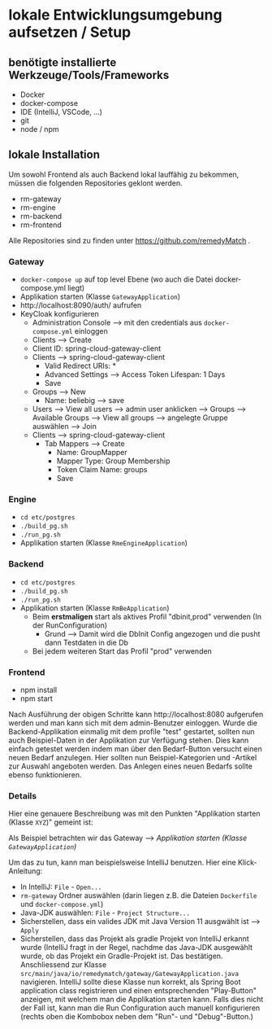 # lokale Entwicklungsumgebung aufsetzen / Setup

##  benötigte installierte Werkzeuge/Tools/Frameworks

* Docker
* docker-compose
* IDE (IntelliJ, VSCode, ...)
* git
* node / npm

## lokale Installation
Um sowohl Frontend als auch Backend lokal lauffähig zu bekommen, müssen die folgenden
Repositories geklont werden.

* rm-gateway
* rm-engine
* rm-backend
* rm-frontend

Alle Repositories sind zu finden unter https://github.com/remedyMatch .

### Gateway

* `docker-compose up` auf top level Ebene (wo auch die Datei docker-compose.yml liegt)
* Applikation starten (Klasse `GatewayApplication`)
* http://localhost:8090/auth/ aufrufen
* KeyCloak konfigurieren
    * Administration Console --> mit den credentials aus `docker-compose.yml` einloggen
    * Clients --> Create
    * Client ID: spring-cloud-gateway-client
    * Clients --> spring-cloud-gateway-client
        * Valid Redirect URIs: *
        * Advanced Settings --> Access Token Lifespan: 1 Days
        * Save
    * Groups --> New
        * Name: beliebig --> save
    * Users --> View all users --> admin user anklicken --> Groups -->
     Available Groups --> View all groups --> angelegte Gruppe auswählen --> Join
    * Clients --> spring-cloud-gateway-client
        * Tab Mappers --> Create
            * Name: GroupMapper
            * Mapper Type: Group Membership
            * Token Claim Name: groups
            * Save

### Engine

* `cd etc/postgres`
* `./build_pg.sh`
* `./run_pg.sh`
* Applikation starten (Klasse `RmeEngineApplication`)

### Backend

* `cd etc/postgres`
* `./build_pg.sh`
* `./run_pg.sh`
* Applikation starten (Klasse `RmBeApplication`)
    * Beim __erstmaligen__ start als aktives Profil "dbinit,prod" verwenden 
    (In der RunConfiguration)
        * Grund --> Damit wird die DbInit Config angezogen und die pusht dann 
        Testdaten in die Db
    * Bei jedem weiteren Start das Profil "prod" verwenden

### Frontend

* npm install
* npm start

Nach Ausführung der obigen Schritte kann http://localhost:8080 aufgerufen werden und 
man kann sich mit dem admin-Benutzer einloggen. Wurde die Backend-Applikation einmalig 
mit dem profile "test" gestartet, sollten nun auch Beispiel-Daten in der Applikation zur 
Verfügung stehen. Dies kann einfach getestet werden indem man über den Bedarf-Button versucht 
einen neuen Bedarf anzulegen. Hier sollten nun Beispiel-Kategorien und -Artikel zur Auswahl 
angeboten werden. Das Anlegen eines neuen Bedarfs sollte ebenso funktionieren.


### Details

Hier eine genauere Beschreibung was mit den Punkten "Applikation starten (Klasse `XYZ`)" 
gemeint ist:

Als Beispiel betrachten wir das Gateway --> *Applikation starten (Klasse `GatewayApplication`)*

Um das zu tun, kann man beispielsweise IntelliJ benutzen. Hier eine Klick-Anleitung:

* In IntelliJ: `File` - `Open...`
* `rm-gateway` Ordner auswählen (darin liegen z.B. die Dateien `Dockerfile` und `docker-compose.yml`)
* Java-JDK auswählen: `File` - `Project Structure...`
* Sicherstellen, dass ein valides JDK mit Java Version 11 ausgwählt ist --> `Apply`
* Sicherstellen, dass das Projekt als gradle Projekt von IntelliJ erkannt wurde (IntelliJ
fragt in der Regel, nachdme das Java-JDK ausgewählt wurde, ob das Projekt ein Gradle-Projekt
ist. Das bestätigen. Anschliessend zur Klasse `src/main/java/io/remedymatch/gateway/GatewayApplication.java`
navigieren. IntelliJ sollte diese Klasse nun korrekt, als Spring Boot application class
registrieren und einen entsprechenden "Play-Button" anzeigen, mit welchem man die Applikation
starten kann. Falls dies nicht der Fall ist, kann man die Run Configuration auch manuell 
konfigurieren (rechts oben die Kombobox neben dem "Run"- und "Debug"-Button.)